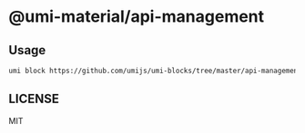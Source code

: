 # @umi-material/api-management



## Usage

```sh
umi block https://github.com/umijs/umi-blocks/tree/master/api-management
```

## LICENSE

MIT
